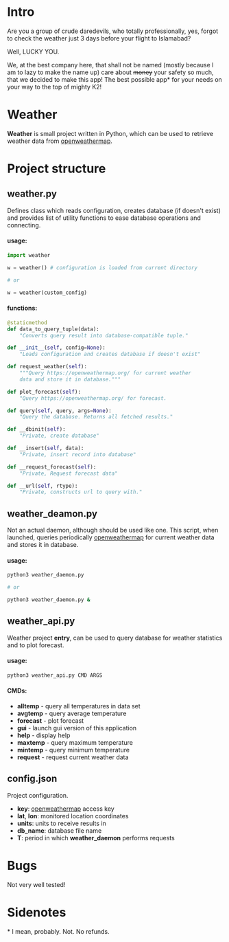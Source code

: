# Intro

Are you a group of crude daredevils, who totally professionally, yes,
forgot to check the weather just 3 days before your flight to Islamabad?

Well, LUCKY YOU.

We, at the best company here, that shall not be named (mostly because I am
to lazy to make the name up) care about ~~money~~ your safety so much, that
we decided to make this app! The best possible app\* for your needs on your
way to the top of mighty K2!

# Weather

__Weather__ is small project written in Python, which can be used to retrieve
weather data from [openweathermap](https://openweathermap.org/).

# Project structure

## weather.py

Defines class which reads configuration, creates database (if doesn't exist)
and provides list of utility functions to ease database operations and
connecting.

#### usage:

```python
import weather

w = weather() # configuration is loaded from current directory

# or

w = weather(custom_config)
```

#### functions:

```python
@staticmethod
def data_to_query_tuple(data):
	"Converts query result into database-compatible tuple."
```

```python
def __init__(self, config=None):
	"Loads configuration and creates database if doesn't exist"
```

```python
def request_weather(self):
	"""Query https://openweathermap.org/ for current weather
	data and store it in database."""
```

```python
def plot_forecast(self):
	"Query https://openweathermap.org/ for forecast.
```

```python
def query(self, query, args=None):
	"Query the database. Returns all fetched results."
```

```python
def __dbinit(self):
	"Private, create database"
```

```python
def __insert(self, data):
	"Private, insert record into database"
```

```python
def __request_forecast(self):
	"Private, Request forecast data"
```

```python
def __url(self, rtype):
	"Private, constructs url to query with."
```

## weather\_deamon.py

Not an actual daemon, although should be used like one. This script, when
launched, queries periodically [openweathermap](https://openweathermap.org/) for current
weather data and stores it in database.

#### usage:

```sh
python3 weather_daemon.py

# or

python3 weather_daemon.py &
```

## weather\_api.py
Weather project __entry__, can be used to query database for weather statistics
and to plot forecast.

#### usage:

```sh
python3 weather_api.py CMD ARGS
```

#### CMDs:

- __alltemp__  - query all temperatures in data set
- __avgtemp__  - query average temperature
- __forecast__ - plot forecast
- __gui__      - launch gui version of this application
- __help__     - display help
- __maxtemp__  - query maximum temperature
- __mintemp__  - query minimum temperature
- __request__  - request current weather data

## config.json

Project configuration.

- __key__: [openweathermap](https://openweathermap.org/) access key
- __lat__, __lon__: monitored location coordinates
- __units__: units to receive results in
- __db\_name__: database file name
- __T__: period in which __weather\_daemon__ performs requests

# Bugs

Not very well tested!

# Sidenotes

\* I mean, probably. Not. No refunds.

